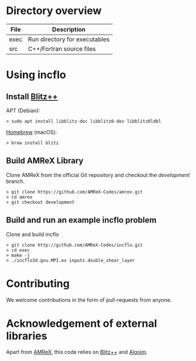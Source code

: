 # Directory overview

| File      | Description                                         |
| ----------| --------------------------------------------------- |
| exec      | Run directory for executables                       |
| src       | C++/Fortran source files                            |


# Using incflo

## Install [Blitz++](https://github.com/blitzpp/blitz/wiki)

APT (Debian):
```shell
> sudo apt install libblitz-doc libblitz0-dev libblitz0ldbl
```

[Homebrew](https://brew.sh/) (macOS):
```shell
> brew install blitz
```

## Build AMReX Library

Clone AMReX from the official Git repository and checkout the _development_ branch.
```shell
> git clone https://github.com/AMReX-Codes/amrex.git
> cd amrex
> git checkout development
```

## Build and run an example incflo problem
Clone and build incflo
```shell
> git clone http://github.com/AMReX-Codes/incflo.git
> cd exec
> make -j
> ./incflo3d.gnu.MPI.ex inputs.double_shear_layer
```

# Contributing

We welcome contributions in the form of pull-requests from anyone.  

# Acknowledgement of external libraries

Apart from 
[AMReX](https://amrex-codes.github.io/), this code relies on
[Blitz++](https://github.com/blitzpp/blitz/wiki) and
[Algoim](https://fastmath-scidac.llnl.gov/software/algoim.html). 
